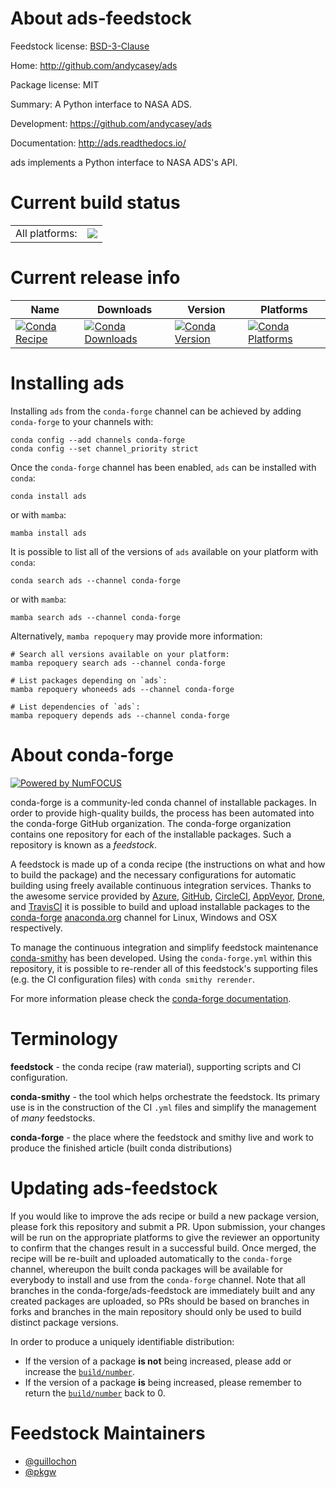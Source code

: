 About ads-feedstock
===================

Feedstock license: [BSD-3-Clause](https://github.com/conda-forge/ads-feedstock/blob/main/LICENSE.txt)

Home: http://github.com/andycasey/ads

Package license: MIT

Summary: A Python interface to NASA ADS.

Development: https://github.com/andycasey/ads

Documentation: http://ads.readthedocs.io/

ads implements a Python interface to NASA ADS's API.


Current build status
====================


<table><tr><td>All platforms:</td>
    <td>
      <a href="https://dev.azure.com/conda-forge/feedstock-builds/_build/latest?definitionId=2651&branchName=main">
        <img src="https://dev.azure.com/conda-forge/feedstock-builds/_apis/build/status/ads-feedstock?branchName=main">
      </a>
    </td>
  </tr>
</table>

Current release info
====================

| Name | Downloads | Version | Platforms |
| --- | --- | --- | --- |
| [![Conda Recipe](https://img.shields.io/badge/recipe-ads-green.svg)](https://anaconda.org/conda-forge/ads) | [![Conda Downloads](https://img.shields.io/conda/dn/conda-forge/ads.svg)](https://anaconda.org/conda-forge/ads) | [![Conda Version](https://img.shields.io/conda/vn/conda-forge/ads.svg)](https://anaconda.org/conda-forge/ads) | [![Conda Platforms](https://img.shields.io/conda/pn/conda-forge/ads.svg)](https://anaconda.org/conda-forge/ads) |

Installing ads
==============

Installing `ads` from the `conda-forge` channel can be achieved by adding `conda-forge` to your channels with:

```
conda config --add channels conda-forge
conda config --set channel_priority strict
```

Once the `conda-forge` channel has been enabled, `ads` can be installed with `conda`:

```
conda install ads
```

or with `mamba`:

```
mamba install ads
```

It is possible to list all of the versions of `ads` available on your platform with `conda`:

```
conda search ads --channel conda-forge
```

or with `mamba`:

```
mamba search ads --channel conda-forge
```

Alternatively, `mamba repoquery` may provide more information:

```
# Search all versions available on your platform:
mamba repoquery search ads --channel conda-forge

# List packages depending on `ads`:
mamba repoquery whoneeds ads --channel conda-forge

# List dependencies of `ads`:
mamba repoquery depends ads --channel conda-forge
```


About conda-forge
=================

[![Powered by
NumFOCUS](https://img.shields.io/badge/powered%20by-NumFOCUS-orange.svg?style=flat&colorA=E1523D&colorB=007D8A)](https://numfocus.org)

conda-forge is a community-led conda channel of installable packages.
In order to provide high-quality builds, the process has been automated into the
conda-forge GitHub organization. The conda-forge organization contains one repository
for each of the installable packages. Such a repository is known as a *feedstock*.

A feedstock is made up of a conda recipe (the instructions on what and how to build
the package) and the necessary configurations for automatic building using freely
available continuous integration services. Thanks to the awesome service provided by
[Azure](https://azure.microsoft.com/en-us/services/devops/), [GitHub](https://github.com/),
[CircleCI](https://circleci.com/), [AppVeyor](https://www.appveyor.com/),
[Drone](https://cloud.drone.io/welcome), and [TravisCI](https://travis-ci.com/)
it is possible to build and upload installable packages to the
[conda-forge](https://anaconda.org/conda-forge) [anaconda.org](https://anaconda.org/)
channel for Linux, Windows and OSX respectively.

To manage the continuous integration and simplify feedstock maintenance
[conda-smithy](https://github.com/conda-forge/conda-smithy) has been developed.
Using the ``conda-forge.yml`` within this repository, it is possible to re-render all of
this feedstock's supporting files (e.g. the CI configuration files) with ``conda smithy rerender``.

For more information please check the [conda-forge documentation](https://conda-forge.org/docs/).

Terminology
===========

**feedstock** - the conda recipe (raw material), supporting scripts and CI configuration.

**conda-smithy** - the tool which helps orchestrate the feedstock.
                   Its primary use is in the construction of the CI ``.yml`` files
                   and simplify the management of *many* feedstocks.

**conda-forge** - the place where the feedstock and smithy live and work to
                  produce the finished article (built conda distributions)


Updating ads-feedstock
======================

If you would like to improve the ads recipe or build a new
package version, please fork this repository and submit a PR. Upon submission,
your changes will be run on the appropriate platforms to give the reviewer an
opportunity to confirm that the changes result in a successful build. Once
merged, the recipe will be re-built and uploaded automatically to the
`conda-forge` channel, whereupon the built conda packages will be available for
everybody to install and use from the `conda-forge` channel.
Note that all branches in the conda-forge/ads-feedstock are
immediately built and any created packages are uploaded, so PRs should be based
on branches in forks and branches in the main repository should only be used to
build distinct package versions.

In order to produce a uniquely identifiable distribution:
 * If the version of a package **is not** being increased, please add or increase
   the [``build/number``](https://docs.conda.io/projects/conda-build/en/latest/resources/define-metadata.html#build-number-and-string).
 * If the version of a package **is** being increased, please remember to return
   the [``build/number``](https://docs.conda.io/projects/conda-build/en/latest/resources/define-metadata.html#build-number-and-string)
   back to 0.

Feedstock Maintainers
=====================

* [@guillochon](https://github.com/guillochon/)
* [@pkgw](https://github.com/pkgw/)

